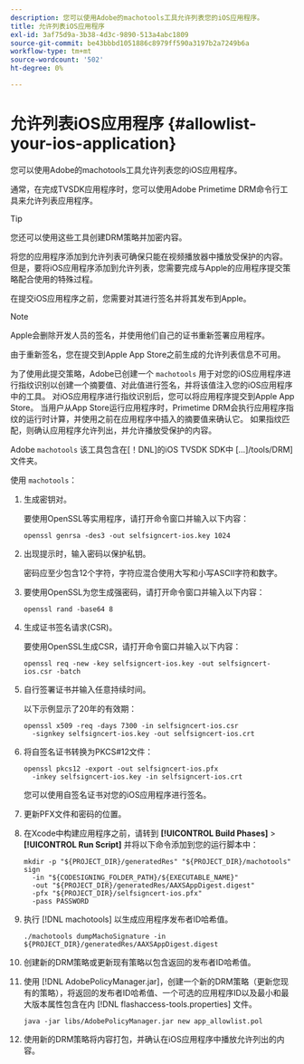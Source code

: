 ```yaml
---
description: 您可以使用Adobe的machotools工具允许列表您的iOS应用程序。
title: 允许列表iOS应用程序
exl-id: 3af75d9a-3b38-4d3c-9890-513a4abc1809
source-git-commit: be43bbbd1051886c8979ff590a3197b2a7249b6a
workflow-type: tm+mt
source-wordcount: '502'
ht-degree: 0%

---
```


# 允许列表iOS应用程序 {#allowlist-your-ios-application}

您可以使用Adobe的machotools工具允许列表您的iOS应用程序。

通常，在完成TVSDK应用程序时，您可以使用Adobe Primetime DRM命令行工具来允许列表应用程序。

>[!TIP]
>
>您还可以使用这些工具创建DRM策略并加密内容。

将您的应用程序添加到允许列表可确保只能在视频播放器中播放受保护的内容。 但是，要将iOS应用程序添加到允许列表，您需要完成与Apple的应用程序提交策略配合使用的特殊过程。

在提交iOS应用程序之前，您需要对其进行签名并将其发布到Apple。

>[!NOTE]
>
>Apple会删除开发人员的签名，并使用他们自己的证书重新签署应用程序。

由于重新签名，您在提交到Apple App Store之前生成的允许列表信息不可用。

为了使用此提交策略，Adobe已创建一个 `machotools` 用于对您的iOS应用程序进行指纹识别以创建一个摘要值、对此值进行签名，并将该值注入您的iOS应用程序中的工具。 对iOS应用程序进行指纹识别后，您可以将应用程序提交到Apple App Store。 当用户从App Store运行应用程序时，Primetime DRM会执行应用程序指纹的运行时计算，并使用之前在应用程序中插入的摘要值来确认它。 如果指纹匹配，则确认应用程序允许列出，并允许播放受保护的内容。

Adobe `machotools` 该工具包含在[！DNL]的iOS TVSDK SDK中 [...]/tools/DRM]文件夹。

使用 `machotools`：

1. 生成密钥对。

   要使用OpenSSL等实用程序，请打开命令窗口并输入以下内容：

   ```shell
   openssl genrsa -des3 -out selfsigncert-ios.key 1024
   ```

1. 出现提示时，输入密码以保护私钥。

   密码应至少包含12个字符，字符应混合使用大写和小写ASCII字符和数字。
1. 要使用OpenSSL为您生成强密码，请打开命令窗口并输入以下内容：

   ```shell
   openssl rand -base64 8
   ```

1. 生成证书签名请求(CSR)。

   要使用OpenSSL生成CSR，请打开命令窗口并输入以下内容：

   ```shell
   openssl req -new -key selfsigncert-ios.key -out selfsigncert-ios.csr -batch
   ```

1. 自行签署证书并输入任意持续时间。

   以下示例显示了20年的有效期：

   ```shell
   openssl x509 -req -days 7300 -in selfsigncert-ios.csr  
     -signkey selfsigncert-ios.key -out selfsigncert-ios.crt
   ```

1. 将自签名证书转换为PKCS#12文件：

   ```shell
   openssl pkcs12 -export -out selfsigncert-ios.pfx  
     -inkey selfsigncert-ios.key -in selfsigncert-ios.crt
   ```

   您可以使用自签名证书对您的iOS应用程序进行签名。

1. 更新PFX文件和密码的位置。
1. 在Xcode中构建应用程序之前，请转到  **[!UICONTROL Build Phases]** > **[!UICONTROL Run Script]** 并将以下命令添加到您的运行脚本中：

   ```shell
   mkdir -p "${PROJECT_DIR}/generatedRes" "${PROJECT_DIR}/machotools" sign  
     -in "${CODESIGNING_FOLDER_PATH}/${EXECUTABLE_NAME}"  
     -out "${PROJECT_DIR}/generatedRes/AAXSAppDigest.digest"  
     -pfx "${PROJECT_DIR}/selfsigncert-ios.pfx"  
     -pass PASSWORD
   ```

1. 执行 [!DNL machotools] 以生成应用程序发布者ID哈希值。

   ```shell
   ./machotools dumpMachoSignature -in ${PROJECT_DIR}/generatedRes/AAXSAppDigest.digest
   ```

1. 创建新的DRM策略或更新现有策略以包含返回的发布者ID哈希值。
1. 使用 [!DNL AdobePolicyManager.jar]，创建一个新的DRM策略（更新您现有的策略），将返回的发布者ID哈希值、一个可选的应用程序ID以及最小和最大版本属性包含在内 [!DNL flashaccess-tools.properties] 文件。

   ```shell
   java -jar libs/AdobePolicyManager.jar new app_allowlist.pol
   ```

1. 使用新的DRM策略将内容打包，并确认在iOS应用程序中播放允许列出的内容。
